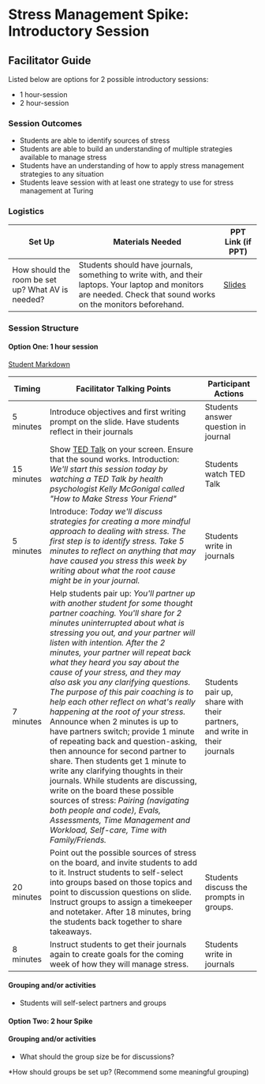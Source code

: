 # Stress Management Spike: Introductory Session
## Facilitator Guide

Listed below are options for 2 possible introductory sessions:

* 1 hour-session
* 2 hour-session

### Session Outcomes

* Students are able to identify sources of stress
* Students are able to build an understanding of multiple strategies available to manage stress
* Students have an understanding of how to apply stress management strategies to any situation
* Students leave session with at least one strategy to use for stress management at Turing

### Logistics

| Set Up | Materials Needed | PPT Link (if PPT)|
| ------ | ---------------- | ---------------- |
| How should the room be set up? What AV is needed? | Students should have journals, something to write with, and their laptops. Your laptop and monitors are needed. Check that sound works on the monitors beforehand. | [Slides](https://docs.google.com/presentation/d/1Fl4QndmeBU1qunfZ7VowMiBGTAQylYtQxTrrOiUuz5k/edit?usp=sharing) |

### Session Structure

#### Option One: 1 hour session

[Student Markdown](https://github.com/turingschool/career-development-curriculum/blob/master/stress_management_spikes/intro_stress_management_session.md)

| Timing        | Facilitator Talking Points        | Participant Actions  |
| ------------- | ----------- | ------------------------|
| 5 minutes | Introduce objectives and first writing prompt on the slide. Have students reflect in their journals | Students answer question in journal |
| 15 minutes | Show [TED Talk](http://www.ted.com/talks/kelly_mcgonigal_how_to_make_stress_your_friend?language=en) on your screen. Ensure that the sound works. Introduction: *We'll start this session today by watching a TED Talk by health psychologist Kelly McGonigal called "How to Make Stress Your Friend"* |  Students watch TED Talk |
| 5 minutes | Introduce: *Today we'll discuss strategies for creating a more mindful approach to dealing with stress. The first step is to identify stress. Take 5 minutes to reflect on anything that may have caused you stress this week by writing about what the root cause might be in your journal.* | Students write in journals |
| 7 minutes | Help students pair up: *You'll partner up with another student for some thought partner coaching. You'll share for 2 minutes uninterrupted about what is stressing you out, and your partner will listen with intention. After the 2 minutes, your partner will repeat back what they heard you say about the cause of your stress, and they may also ask you any clarifying questions. The purpose of this pair coaching is to help each other reflect on what's really happening at the root of your stress.* Announce when 2 minutes is up to have partners switch; provide 1 minute of repeating back and question-asking, then announce for second partner to share. Then students get 1 minute to write any clarifying thoughts in their journals. While students are discussing, write on the board these possible sources of stress: *Pairing (navigating both people and code), Evals, Assessments, Time Management and Workload, Self-care, Time with Family/Friends.* | Students pair up, share with their partners, and write in their journals |
| 20 minutes | Point out the possible sources of stress on the board, and invite students to add to it. Instruct students to self-select into groups based on those topics and point to discussion questions on slide. Instruct groups to assign a timekeeper and notetaker. After 18 minutes, bring the students back together to share takeaways. | Students discuss the prompts in groups. |
| 8 minutes | Instruct students to get their journals again to create goals for the coming week of how they will manage stress. |  Students write in journals |

#### Grouping and/or activities
  
  * Students will self-select partners and groups


#### Option Two: 2 hour Spike


#### Grouping and/or activities
  
  * What should the group size be for discussions?
  
  
  *How should groups be set up? (Recommend some meaningful grouping)
